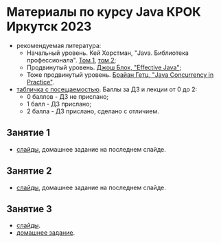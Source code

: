 # Материалы по курсу Java КРОК Иркутск 2023

- рекомендуемая литература:
  - Начальный уровень. Кей Хорстман, "Java. Библиотека профессионала". [Том 1](https://www.ozon.ru/context/detail/id/150586176/), [том 2](https://www.ozon.ru/context/detail/id/165524775);
  - Продвинутый уровень. [Джош Блох, "Effective Java"](https://www.ozon.ru/context/detail/id/148627191/);
  - Тоже продвинутый уровень. [Брайан Гетц, "Java Concurrency in Practice"](https://www.amazon.com/Java-Concurrency-Practice-Brian-Goetz/dp/0321349601).
- [табличка с посещаемостью](https://docs.google.com/spreadsheets/d/1pse8v25Lsymhdue_JYVE37uzFpIh5bX4kNPRmRSX0Gg). Баллы за ДЗ и лекции от 0 до 2:
  - 0 баллов - ДЗ не прислано;
  - 1 балл   - ДЗ прислано;
  - 2 балла  - ДЗ прислано, сделано с отличием.

## Занятие 1
- [слайды](https://github.com/CROC-Java-School-Irkutsk/lessons/blob/main/slides/%D0%97%D0%B0%D0%BD%D1%8F%D1%82%D0%B8%D0%B5%201.pptx), домашнее задание на последнем слайде.
## Занятие 2
- [слайды](https://github.com/CROC-Java-School-Irkutsk/lessons/blob/main/slides/%D0%97%D0%B0%D0%BD%D1%8F%D1%82%D0%B8%D0%B5%202.pptx), домашнее задание на последнем слайде.
## Занятие 3
- [слайды](https://github.com/CROC-Java-School-Irkutsk/lessons/blob/main/slides/%D0%97%D0%B0%D0%BD%D1%8F%D1%82%D0%B8%D0%B5%203.pptx).
- [домашнее задание](https://github.com/CROC-Java-School-Irkutsk/lessons/blob/main/lessons/code/lesson3/readme.md).

